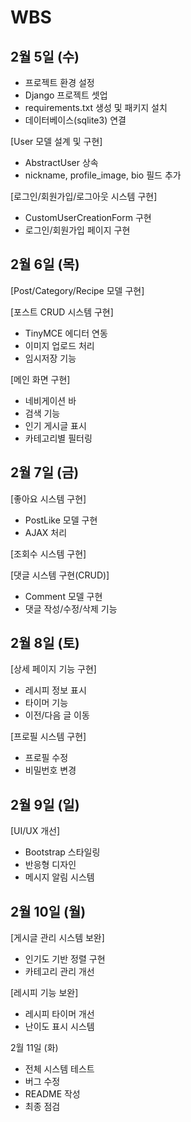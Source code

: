 # WBS

## 2월 5일 (수)
* 프로젝트 환경 설정
* Django 프로젝트 셋업
* requirements.txt 생성 및 패키지 설치
* 데이터베이스(sqlite3) 연결

[User 모델 설계 및 구현]
* AbstractUser 상속
* nickname, profile_image, bio 필드 추가

[로그인/회원가입/로그아웃 시스템 구현]
* CustomUserCreationForm 구현
* 로그인/회원가입 페이지 구현

## 2월 6일 (목)
[Post/Category/Recipe 모델 구현]

[포스트 CRUD 시스템 구현]
* TinyMCE 에디터 연동
* 이미지 업로드 처리
* 임시저장 기능

[메인 화면 구현]
* 네비게이션 바
* 검색 기능
* 인기 게시글 표시
* 카테고리별 필터링

## 2월 7일 (금)

[좋아요 시스템 구현]
* PostLike 모델 구현
* AJAX 처리

[조회수 시스템 구현] 

[댓글 시스템 구현(CRUD)]
* Comment 모델 구현
* 댓글 작성/수정/삭제 기능

## 2월 8일 (토)

[상세 페이지 기능 구현]
* 레시피 정보 표시
* 타이머 기능
* 이전/다음 글 이동

[프로필 시스템 구현]
* 프로필 수정
* 비밀번호 변경

## 2월 9일 (일)
[UI/UX 개선]
* Bootstrap 스타일링
* 반응형 디자인
* 메시지 알림 시스템

## 2월 10일 (월)
[게시글 관리 시스템 보완]
* 인기도 기반 정렬 구현
* 카테고리 관리 개선

[레시피 기능 보완]
* 레시피 타이머 개선
* 난이도 표시 시스템

2월 11일 (화)

* 전체 시스템 테스트
* 버그 수정
* README 작성
* 최종 점검